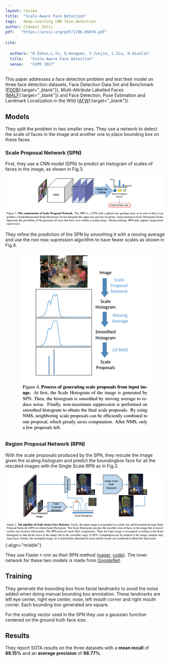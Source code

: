 ```yaml
---
layout: review
title:  "Scale-Aware Face Detection"
tags:   deep-learning CNN face-detection
author: Clément Zotti
pdf:   "https://arxiv.org/pdf/1706.09876.pdf"

cite:

  authors: "H.Zekun,L.Yu, Q.Hongwei, Y.Junjie, L.Xiu, H.Xiaolin"
  title:   "Scale-Aware Face Detection"
  venue:   "CVPR 2017"
---
```


This paper addresses a face detection problem and test their model on three face detection datasets, Face Detection Data Set and Benchmark ([FDDB](http://vis-www.cs.umass.edu/fddb/){:target="_blank"}), Multi-Attribute Labelled Faces ([MALF](http://www.cbsr.ia.ac.cn/faceevaluation/){:target="_blank"}) and Face Detection, Pose Estimation and Landmark Localization in the Wild ([AFW](http://www.ics.uci.edu/~xzhu/face/){:target="_blank"}).


## Models

They split the problem in two smaller ones. They use a network to detect the scale of faces in the image and another one to place bounding box on these faces.

### Scale Proposal Network (SPN)

First, they use a CNN model (SPN) to predict an histogram of scales of faces in the image, as shown in Fig.3.

![](/deep-learning/images/safd/spn.png)

They refine the prediction of the SPN by smoothing it with a moving average and use the non max supression algorithm to have fewer scales as shown in Fig.4.

<div align="middle">
     <img src="/deep-learning/images/safd/spn_refined.png">
</div>

### Region Proposal Network (RPN)

With the scale proposals produced by the SPN, they rescale the image given the scaling histogram and predict the boundingbox face for all the rescaled images with the Single Scale RPN as in Fig.2.

![](/deep-learning/images/safd/safd_pipeline.png){:align="middle"}

They use Faster r-cnn as their RPN method ([paper](https://arxiv.org/abs/1506.01497), [code](https://github.com/ShaoqingRen/faster_rcnn)). The inner network for these two models is made from [GoogleNet](https://arxiv.org/abs/1409.4842).

## Training

They generate the bounding box from facial landmarks to avoid the noise added when doing manual bounding box annotation. These landmarks are left eye center, right eye center, nose, left mouth corner and right mouth corner. Each bounding box generated are square.

For the scaling vector used in the SPN they use a gaussian function centered on the ground truth face size.

## Results

They report SOTA results on the three datasets with a **mean recall** of **88.15%** and an **average precision** of **98.77%**.
